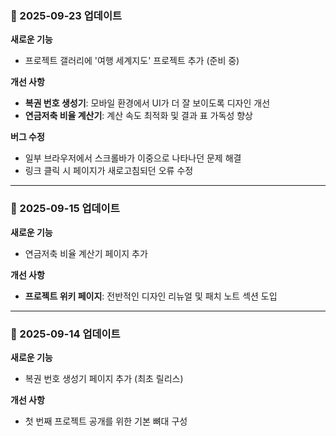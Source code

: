 ### 📝 2025-09-23 업데이트

**새로운 기능**
- 프로젝트 갤러리에 '여행 세계지도' 프로젝트 추가 (준비 중)

**개선 사항**
- **복권 번호 생성기**: 모바일 환경에서 UI가 더 잘 보이도록 디자인 개선
- **연금저축 비율 계산기**: 계산 속도 최적화 및 결과 표 가독성 향상

**버그 수정**
- 일부 브라우저에서 스크롤바가 이중으로 나타나던 문제 해결
- 링크 클릭 시 페이지가 새로고침되던 오류 수정

---

### 📝 2025-09-15 업데이트

**새로운 기능**
- 연금저축 비율 계산기 페이지 추가

**개선 사항**
- **프로젝트 위키 페이지**: 전반적인 디자인 리뉴얼 및 패치 노트 섹션 도입

---

### 📝 2025-09-14 업데이트

**새로운 기능**
- 복권 번호 생성기 페이지 추가 (최초 릴리스)

**개선 사항**
- 첫 번째 프로젝트 공개를 위한 기본 뼈대 구성